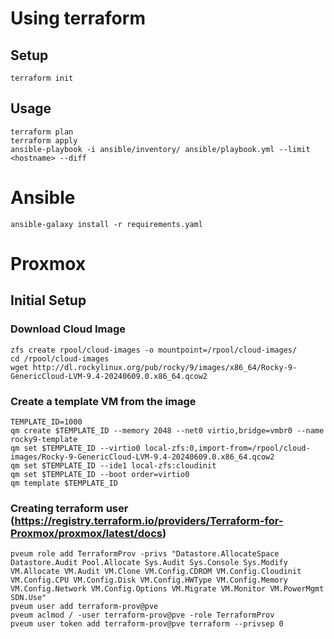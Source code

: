 # Using terraform

## Setup
```
terraform init
```

## Usage
```
terraform plan
terraform apply
ansible-playbook -i ansible/inventory/ ansible/playbook.yml --limit <hostname> --diff
```

# Ansible
```
ansible-galaxy install -r requirements.yaml
```

# Proxmox

## Initial Setup

### Download Cloud Image
```
zfs create rpool/cloud-images -o mountpoint=/rpool/cloud-images/
cd /rpool/cloud-images
wget http://dl.rockylinux.org/pub/rocky/9/images/x86_64/Rocky-9-GenericCloud-LVM-9.4-20240609.0.x86_64.qcow2
```

### Create a template VM from the image
```
TEMPLATE_ID=1000
qm create $TEMPLATE_ID --memory 2048 --net0 virtio,bridge=vmbr0 --name rocky9-template
qm set $TEMPLATE_ID --virtio0 local-zfs:0,import-from=/rpool/cloud-images/Rocky-9-GenericCloud-LVM-9.4-20240609.0.x86_64.qcow2
qm set $TEMPLATE_ID --ide1 local-zfs:cloudinit
qm set $TEMPLATE_ID --boot order=virtio0
qm template $TEMPLATE_ID
```

### Creating terraform user (https://registry.terraform.io/providers/Terraform-for-Proxmox/proxmox/latest/docs)
```
pveum role add TerraformProv -privs "Datastore.AllocateSpace Datastore.Audit Pool.Allocate Sys.Audit Sys.Console Sys.Modify VM.Allocate VM.Audit VM.Clone VM.Config.CDROM VM.Config.Cloudinit VM.Config.CPU VM.Config.Disk VM.Config.HWType VM.Config.Memory VM.Config.Network VM.Config.Options VM.Migrate VM.Monitor VM.PowerMgmt SDN.Use"
pveum user add terraform-prov@pve 
pveum aclmod / -user terraform-prov@pve -role TerraformProv
pveum user token add terraform-prov@pve terraform --privsep 0
```
